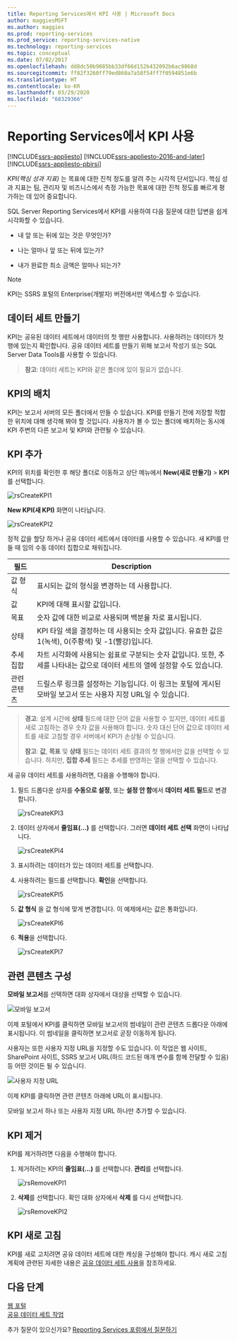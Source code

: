 ```yaml
---
title: Reporting Services에서 KPI 사용 | Microsoft Docs
author: maggiesMSFT
ms.author: maggies
ms.prod: reporting-services
ms.prod_service: reporting-services-native
ms.technology: reporting-services
ms.topic: conceptual
ms.date: 07/02/2017
ms.openlocfilehash: dd8dc50b9885bb33df66d152b432092b6ac9868d
ms.sourcegitcommit: ff82f3260ff79ed860a7a58f54ff7f0594851e6b
ms.translationtype: HT
ms.contentlocale: ko-KR
ms.lasthandoff: 03/29/2020
ms.locfileid: "68329366"
---
```

# <a name="working-with-kpis-in-reporting-services"></a>Reporting Services에서 KPI 사용

[!INCLUDE[ssrs-appliesto](../includes/ssrs-appliesto.md)] [!INCLUDE[ssrs-appliesto-2016-and-later](../includes/ssrs-appliesto-2016-and-later.md)] [!INCLUDE[ssrs-appliesto-pbirsi](../includes/ssrs-appliesto-pbirs.md)]

*KPI(핵심 성과 지표)* 는 목표에 대한 진척 정도를 알려 주는 시각적 단서입니다.  핵심 성과 지표는 팀, 관리자 및 비즈니스에서 측정 가능한 목표에 대한 진척 정도를 빠르게 평가하는 데 있어 중요합니다.
  
SQL Server Reporting Services에서 KPI를 사용하여 다음 질문에 대한 답변을 쉽게 시각화할 수 있습니다.  
  
- 내 앞 또는 뒤에 있는 것은 무엇인가?  
  
- 나는 얼마나 앞 또는 뒤에 있는가?  
  
- 내가 완료한 최소 금액은 얼마나 되는가?  

> [!NOTE]
> KPI는 SSRS 포털의 Enterprise(개발자) 버전에서만 액세스할 수 있습니다.

## <a name="creating-a-dataset"></a>데이터 세트 만들기

KPI는 공유된 데이터 세트에서 데이터의 첫 행만 사용합니다. 사용하려는 데이터가 첫 행에 있는지 확인합니다. 공유 데이터 세트를 만들기 위해 보고서 작성기 또는 SQL Server Data Tools를 사용할 수 있습니다.  
  
> **참고**: 데이터 세트는 KPI와 같은 폴더에 있이 필요가 없습니다.  
  
## <a name="placement-of-kpis"></a>KPI의 배치  
  
KPI는 보고서 서버의 모든 폴더에서 만들 수 있습니다.  KPI를 만들기 전에 저장할 적합한 위치에 대해 생각해 봐야 할 것입니다. 사용자가 볼 수 있는 폴더에 배치하는 동시에 KPI 주변의 다른 보고서 및 KPI와 관련될 수 있습니다.  
## <a name="adding-a-kpi"></a>KPI 추가
  
KPI의 위치를 확인한 후 해당 폴더로 이동하고 상단 메뉴에서 **New(새로 만들기)**  > **KPI** 를 선택합니다.  
  
![rsCreateKPI1](../reporting-services/media/rscreatekpi1.png)  
  
**New KPI(새 KPI)** 화면이 나타납니다.  
  
![rsCreateKPI2](../reporting-services/media/rscreatekpi2.png)  
  
정적 값을 할당 하거나 공유 데이터 세트에서 데이터를 사용할 수 있습니다. 새 KPI를 만들 때 임의 수동 데이터 집합으로 채워집니다.  
  
| 필드 | Description |
|-----------------|--------------------------------------------------------------------------------------------------------------------------------------------------|
| 값 형식 | 표시되는 값의 형식을 변경하는 데 사용합니다. |
| 값 | KPI에 대해 표시할 값입니다. |
| 목표 | 숫자 값에 대한 비교로 사용되며 백분율 차로 표시됩니다. |
| 상태 | KPI 타일 색을 결정하는 데 사용되는 숫자 값입니다. 유효한 값은 1(녹색), 0(주황색) 및 -1(빨강)입니다. |
| 추세 집합 | 차트 시각화에 사용되는 쉼표로 구분되는 숫자 값입니다. 또한, 추세를 나타내는 값으로 데이터 세트의 열에 설정할 수도 있습니다. |
| 관련 콘텐츠 | 드릴스루 링크를 설정하는 기능입니다. 이 링크는 포털에 게시된 모바일 보고서 또는 사용자 지정 URL일 수 있습니다. |
  
> **경고**: 설계 시간에 **상태** 필드에 대한 단어 값을 사용할 수 있지만, 데이터 세트를 새로 고침하는 경우 숫자 값을 사용해야 합니다. 숫자 대신 단어 값으로 데이터 세트를 새로 고침할 경우 서버에서 KPI가 손상될 수 있습니다.  
>
> **참고**: **값**, **목표** 및 **상태** 필드는 데이터 세트 결과의 첫 행에서만 값을 선택할 수 있습니다. 하지만, **집합 추세** 필드는 추세를 반영하는 열을 선택할 수 있습니다.  
  
새 공유 데이터 세트를 사용하려면, 다음을 수행해야 합니다.
  
1. 필드 드롭다운 상자를 **수동으로 설정**, 또는 **설정 안 함**에서 **데이터 세트 필드**로 변경합니다.  
  
    ![rsCreateKPI3](../reporting-services/media/rscreatekpi3.png)  
  
2. 데이터 상자에서 **줄임표(...)** 를 선택합니다. 그러면 **데이터 세트 선택** 화면이 나타납니다.  
  
    ![rsCreateKPI4](../reporting-services/media/rscreatekpi4.png)  
  
3. 표시하려는 데이터가 있는 데이터 세트를 선택합니다.  
  
4. 사용하려는 필드를 선택합니다. **확인**을 선택합니다.  
  
    ![rsCreateKPI5](../reporting-services/media/rscreatekpi5.png)  
  
5. **값 형식** 을 값 형식에 맞게 변경합니다. 이 예제에서는 값은 통화입니다.  
  
    ![rsCreateKPI6](../reporting-services/media/rscreatekpi6.png)  
  
6. **적용**을 선택합니다.  
  
    ![rsCreateKPI7](../reporting-services/media/rscreatekpi7.png)

## <a name="configuring-related-content"></a>관련 콘텐츠 구성

**모바일 보고서**를 선택하면 대화 상자에서 대상을 선택할 수 있습니다.

   ![모바일 보고서](media/rscreatekpi-related-content-mobile-report.png)

이제 포털에서 KPI를 클릭하면 모바일 보고서의 썸네일이 관련 콘텐츠 드롭다운 아래에 표시됩니다. 이 썸네일을 클릭하면 보고서로 곧장 이동하게 됩니다.

사용자는 또한 사용자 지정 URL을 지정할 수도 있습니다. 이 작업은 웹 사이트, SharePoint 사이트, SSRS 보고서 URL(하드 코드된 매개 변수를 함께 전달할 수 있음) 등 어떤 것이든 될 수 있습니다.

![사용자 지정 URL](media/rscreatekpi-related-content-custom-url.png)

이제 KPI를 클릭하면 관련 콘텐츠 아래에 URL이 표시됩니다.

모바일 보고서 하나 또는 사용자 지정 URL 하나만 추가할 수 있습니다.
  
## <a name="removing-a-kpi"></a>KPI 제거  
  
KPI를 제거하려면 다음을 수행해야 합니다.
  
1. 제거하려는 KPI의 **줄임표(...)** 를 선택합니다. **관리**를 선택합니다.  
  
    ![rsRemoveKPI1](../reporting-services/media/rsremovekpi1.png)  
  
2. **삭제**를 선택합니다. 확인 대화 상자에서 **삭제** 를 다시 선택합니다.  
  
    ![rsRemoveKPI2](../reporting-services/media/rsremovekpi2.png)  
  
## <a name="refreshing-a-kpi"></a>KPI 새로 고침  
  
KPI를 새로 고치려면 공유 데이터 세트에 대한 캐싱을 구성해야 합니다. 캐시 새로 고침 계획에 관련된 자세한 내용은 [공유 데이터 세트 사용](../reporting-services/work-with-shared-datasets-web-portal.md)을 참조하세요.  
  
## <a name="next-steps"></a>다음 단계
  
[웹 포털](../reporting-services/web-portal-ssrs-native-mode.md)  
[공유 데이터 세트 작업](../reporting-services/work-with-shared-datasets-web-portal.md)

추가 질문이 있으신가요? [Reporting Services 포럼에서 질문하기](https://go.microsoft.com/fwlink/?LinkId=620231)
